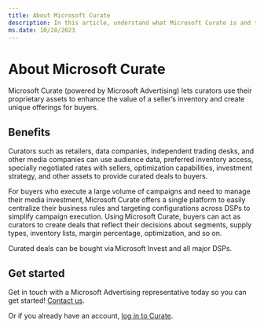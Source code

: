 ```yaml
---
title: About Microsoft Curate
description: In this article, understand what Microsoft Curate is and the benefits of using it.
ms.date: 10/28/2023
---
```


# About Microsoft Curate

Microsoft Curate (powered by Microsoft Advertising) lets curators use their proprietary assets to enhance the value of a seller’s inventory and create unique offerings for buyers.

## Benefits

Curators such as retailers, data companies, independent trading desks, and other media companies can use audience data, preferred  inventory access, specially negotiated rates with sellers, optimization capabilities, investment strategy, and other assets to provide curated deals to buyers.

For buyers who execute a large volume of campaigns and need to manage their media investment, Microsoft Curate offers a single platform to easily centralize their business rules and targeting configurations across DSPs to simplify campaign execution. Using Microsoft Curate, buyers can act as curators to create deals that reflect their decisions about segments, supply types, inventory lists, margin percentage, optimization, and so on.

Curated deals can be bought via Microsoft Invest and all major DSPs.

## Get started

Get in touch with a Microsoft Advertising representative today so you can get started! [Contact us](https://about.ads.microsoft.com/en-us/solutions/xandr/contact-xandr).

Or if you already have an account, [log in to Curate](https://curate.xandr.com/login).
